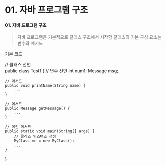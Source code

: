 # 01. 자바 프로그램 구조  
#### 01. 자바 프로그램 구조  
> 자바 프로그램은 기본적으로 클래스 구조에서 시작함
> 클래스의 기본 구성 요소는 변수와 메서드

기본 코드  
  
// 클래스 선언  
public class Test1 {
    // 변수 선언
    int num1;
    Message msg;

    // 메서드
    public void printName(String name) {
        ...
    }

    // 메서드
    public Message getMessage() {
        ...
    }

    // 메인 메서드
    public static void main(String[] args) {
        // 클래스 인스턴스 생성
        MyClass mc = new MyClass();
        ...
    } 
}
